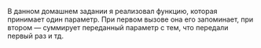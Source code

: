 В данном домашнем задании я реализовал функцию, которая принимает один параметр. При первом вызове она его запоминает, при втором — суммирует переданный параметр с тем, что передали первый раз и тд. 